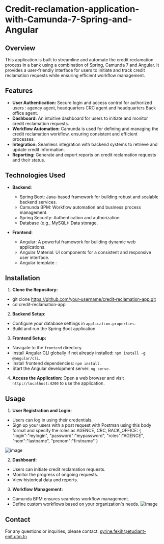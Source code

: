 # Credit-reclamation-application-with-Camunda-7-Spring-and-Angular
## Overview
This application is built to streamline and automate the credit reclamation process in a bank using a combination of Spring, Camunda 7 and Angular. It provides a user-friendly interface for users to initiate and track credit reclamation requests while ensuring efficient workflow management.


## Features

- **User Authentication:** Secure login and access control for authorized users : agency agent, headquarters CRC agent and headquarters Back office agent.
- **Dashboard:** An intuitive dashboard for users to initiate and monitor credit reclamation requests.
- **Workflow Automation:** Camunda is used for defining and managing the credit reclamation workflow, ensuring consistent and efficient processes.
- **Integration:** Seamless integration with backend systems to retrieve and update credit information.
- **Reporting:** Generate and export reports on credit reclamation requests and their status.

## Technologies Used

- **Backend**:
  - Spring Boot: Java-based framework for building robust and scalable backend services.
  - Camunda BPM: Workflow automation and business process management.
  - Spring Security: Authentication and authorization.
  - Database (e.g., MySQL): Data storage.

- **Frontend**:
  - Angular: A powerful framework for building dynamic web applications.
  - Angular Material: UI components for a consistent and responsive user interface.
  - Angular template : 

## Installation

1. **Clone the Repository:**
  - git clone https://github.com/your-username/credit-reclamation-app.git
  - cd credit-reclamation-app
2. **Backend Setup:**
- Configure your database settings in `application.properties`.
- Build and run the Spring Boot application.

3. **Frontend Setup:**
- Navigate to the `frontend` directory.
- Install Angular CLI globally if not already installed: `npm install -g @angular/cli`.
- Install frontend dependencies: `npm install`.
- Start the Angular development server: `ng serve`.

4. **Access the Application:**
Open a web browser and visit `http://localhost:4200` to use the application.

## Usage

1. **User Registration and Login:**
- Users can log in using their credentials.
- Sign up your users with a post request with Postman using this body format and specify the roles as AGENCE, CRC, BACK_OFFICE:
    {
    "login":"mylogin",
    "password":"mypassword",
    "roles":"AGENCE",
    "nom":"lastname",
    "prenom":"firstname"
    }



  
![image](https://github.com/syrinefekih/Credit-reclamation-application-with-Camunda-7-Spring-and-Angular/assets/108399432/b2b66aff-0140-435e-b144-3d73c51e1951)


2. **Dashboard:**
- Users can initiate credit reclamation requests.
- Monitor the progress of ongoing requests.
- View historical data and reports.

3. **Workflow Management:**
- Camunda BPM ensures seamless workflow management.
- Define custom workflows based on your organization's needs.
![image](https://github.com/syrinefekih/Credit-reclamation-application-with-Camunda-7-Spring-and-Angular/assets/108399432/9d9e58f5-ba8b-42eb-babd-9daef4197100)


## Contact

For any questions or inquiries, please contact:  syrine.fekih@etudiant-enit.utm.tn
